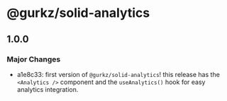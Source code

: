 # @gurkz/solid-analytics

## 1.0.0

### Major Changes

- a1e8c33: first version of `@gurkz/solid-analytics`!
  this release has the `<Analytics />` component and the `useAnalytics()` hook for easy analytics integration.
